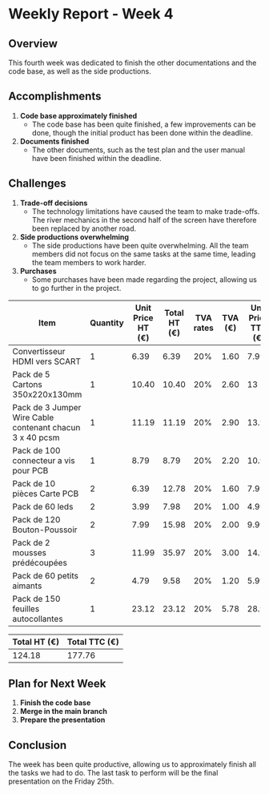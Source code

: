 # Weekly Report - Week 4

## Overview

This fourth week was dedicated to finish the other documentations and the code base, as well as the side productions.

## Accomplishments

1. **Code base approximately finished**
    - The code base has been quite finished, a few improvements can be done, though the initial product has been done within the deadline.
2. **Documents finished**
    - The other documents, such as the test plan and the user manual have been finished within the deadline.

## Challenges

1. **Trade-off decisions**
    - The technology limitations have caused the team to make trade-offs. The river mechanics in the second half of the screen have therefore been replaced by another road.
2. **Side productions overwhelming**
    - The side productions have been quite overwhelming. All the team members did not focus on the same tasks at the same time, leading the team members to work harder.
3. **Purchases**
    - Some purchases have been made regarding the project, allowing us to go further in the project.

| Item | Quantity | Unit Price HT (€) | **Total HT (€)** | TVA rates | TVA (€) | Unit Price TTC (€) | **Total TTC (€)** |
|--------|----------|----------------|-----------|-----------|-----------|-----------|-----------|
| Convertisseur HDMI vers SCART | 1 | 6.39 | 6.39 | 20% | 1.60 | 7.99 | 7.99 |
| Pack de 5 Cartons 350x220x130mm | 1 | 10.40 | 10.40 | 20% | 2.60 | 13 | 13.00 |
| Pack de 3 Jumper Wire Cable contenant chacun 3 x 40 pcsm | 1 | 11.19 | 11.19 | 20% | 2.90 | 13.99 | 13.99 |
| Pack de 100 connecteur a vis pour PCB | 1 | 8.79 | 8.79 | 20% | 2.20 | 10.99 | 10.99 |
| Pack de 10 pièces Carte PCB | 2 | 6.39 | 12.78 | 20% | 1.60 | 7.99 | 15.98 |
| Pack de 60 leds | 2 | 3.99 | 7.98 | 20% | 1.00 | 4.99 | 9.98 |
| Pack de 120 Bouton-Poussoir | 2 | 7.99 | 15.98 | 20% | 2.00 | 9.99 | 19.98 |
| Pack de 2 mousses prédécoupées | 3 | 11.99 | 35.97 | 20% | 3.00 | 14.99 | 44.97 |
| Pack de 60 petits aimants | 2 | 4.79 | 9.58 | 20% | 1.20 | 5.99 | 11.98 |
| Pack de 150 feuilles autocollantes | 1 | 23.12 | 23.12 | 20% | 5.78 | 28.90 | 28.90 |

| Total HT (€) | Total TTC (€) |
| ----- | ----- |
| 124.18 | 177.76 |

## Plan for Next Week

1. **Finish the code base**
2. **Merge in the main branch**
3. **Prepare the presentation**

## Conclusion

The week has been quite productive, allowing us to approximately finish all the tasks we had to do. The last task to perform will be the final presentation on the Friday 25th.
